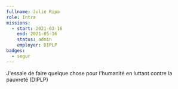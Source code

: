 ```yaml
---
fullname: Julie Ripa
role: Intra
missions:
  - start: 2021-03-16
    end: 2021-05-16
    status: admin
    employer: DIPLP
badges:
  - segur
---
```


J'essaie de faire quelque chose pour l'humanité en luttant contre la pauvreté (DIPLP)
